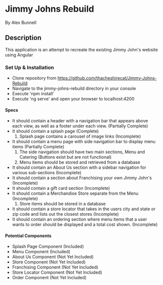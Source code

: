 # Jimmy Johns Rebuild

By Alex Bunnell

## Description

This application is an attempt to recreate the existing Jimmy John's website using Angular

### Set Up & Installation
  * Clone repository from https://github.com/thacheshirecat/Jimmy-Johns-Rebuild
  * Navigate to the jimmy-johns-rebuild directory in your console
  * Execute 'npm install'
  * Execute 'ng serve' and open your browser to localhost:4200

#### Specs
* It should contain a header with a navigation bar that appears above each view, as well as a footer under each view. (Partially Complete)
* It should contain a splash page (Complete)
  1. Splash page contains a carousel of image links (Incomplete)
* It should contain a menu page with side navigation bar to display menu items (Partially Complete)
  1. The side navigation should have two main sections, Menu and Catering (Buttons exist but are not functional)
  2. Menu items should be stored and retrieved from a database
* It should contain an About Us section with a sidebar navigation for various sub-sections (Incomplete)
* It should contain a section about Franchising your own Jimmy John's (Incomplete)
* It should contain a gift card section (Incomplete)
* It should contain a Merchandise Store separate from the Menu (Incomplete)
  1. Store items should be stored in a database
* It should contain a store locator that takes in the users city and state or zip code and lists out the closest stores (Incomplete)
* It should contain an ordering section where menu items that a user wants to order should be displayed and a total cost shown. (Incomplete)

#### Potential Components
 * Splash Page Component (Included)
 * Menu Component (Included)
 * About Us Component (Not Yet Included)
 * Store Component (Not Yet Included)
 * Franchising Component (Not Yet Included)
 * Store Locator Component (Not Yet Included)
 * Order Component (Not Yet Included)
